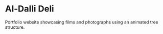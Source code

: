 # Al-Dalli Deli
Portfolio website showcasing films and photographs using an animated tree structure.

